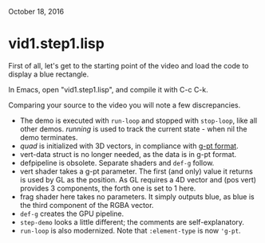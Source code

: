 October 18, 2016

# vid1.step1.lisp
First of all, let's get to the starting point of the video and load the code to display a blue rectangle.

In Emacs, open "vid1.step1.lisp", and compile it with C-c C-k.

Comparing your source to the video you will note a few discrepancies.

- The demo is executed with `run-loop` and stopped with `stop-loop`, like all other demos.  *running* is used to track the current state - when nil the demo terminates.
- *quad* is initialized with 3D vectors, in compliance with [g-pt format](http://techsnuffle.com/cepl/api.html#CEPL.TYPES.PREDEFINED:G-PT).
- vert-data struct is no longer needed, as the data is in g-pt format.
- defpipeline is obsolete.  Separate shaders and `def-g` follow.
- vert shader takes a g-pt parameter.  The first (and only) value it returns is used by GL as the position.  As GL requires a 4D vector and (pos vert) provides 3 components, the forth one is set to 1 here.
- frag shader here takes no parameters.  It simply outputs blue, as blue is the third component of the RGBA vector.
- `def-g` creates the GPU pipeline.
- `step-demo` looks a little different; the comments are self-explanatory.
- `run-loop` is also modernized.  Note that `:element-type` is now `'g-pt`.





